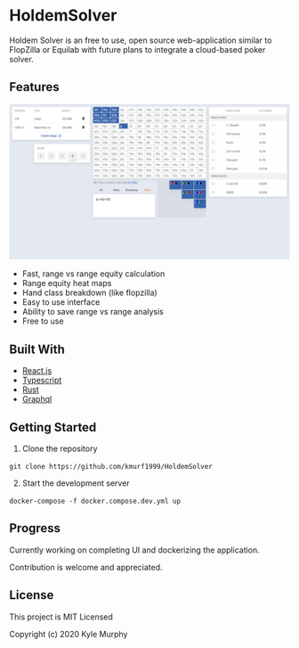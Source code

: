 # HoldemSolver

Holdem Solver is an free to use, open source web-application similar to FlopZilla or Equilab with future plans to integrate a cloud-based poker solver.

## Features

![UI so far](/screenshots/1.png?raw=true "UI So Far")

- Fast, range vs range equity calculation
- Range equity heat maps
- Hand class breakdown (like flopzilla)
- Easy to use interface
- Ability to save range vs range analysis
- Free to use

## **Built With**

- [React.js][1]
- [Typescript][2]
- [Rust][3]
- [Graphql][4]

[1]: https://reactjs.org/
[2]: https://www.typescriptlang.org/
[3]: https://www.rust-lang.org/
[4]: https://graphql.org/

## Getting Started

1. Clone the repository

`git clone https://github.com/kmurf1999/HoldemSolver`

2. Start the development server

`docker-compose -f docker.compose.dev.yml up`

## Progress

Currently working on completing UI and dockerizing the application.

Contribution is welcome and appreciated.

## License

This project is MIT Licensed

Copyright (c) 2020 Kyle Murphy
